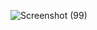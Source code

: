 ![Screenshot (99)](https://github.com/user-attachments/assets/deddce53-4b01-42f5-8300-fbdea771dc6d)
